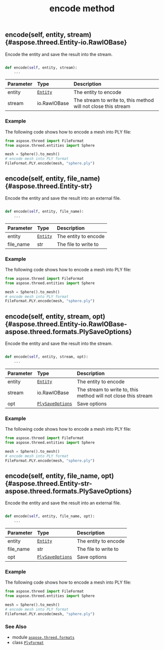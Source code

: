 ﻿---
title: encode method
second_title: Aspose.3D for Python via .NET API References
description: 
type: docs
weight: 60
url: /python-net/aspose.threed.formats/plyformat/encode/
is_root: false
---

## encode(self, entity, stream) {#aspose.threed.Entity-io.RawIOBase}

Encode the entity and save the result into the stream.



```python

def encode(self, entity, stream):
    ...
```


| Parameter | Type | Description |
| :- | :- | :- |
| entity | [`Entity`](/3d/python-net/aspose.threed/entity) | The entity to encode |
| stream | io.RawIOBase | The stream to write to, this method will not close this stream |

### Example 


The following code shows how to encode a mesh into PLY file:
		
```python
from aspose.threed import FileFormat
from aspose.threed.entities import Sphere

mesh = Sphere().to_mesh()
# encode mesh into PLY format
FileFormat.PLY.encode(mesh, "sphere.ply")

```


## encode(self, entity, file_name) {#aspose.threed.Entity-str}

Encode the entity and save the result into an external file.



```python

def encode(self, entity, file_name):
    ...
```


| Parameter | Type | Description |
| :- | :- | :- |
| entity | [`Entity`](/3d/python-net/aspose.threed/entity) | The entity to encode |
| file_name | str | The file to write to |

### Example 


The following code shows how to encode a mesh into PLY file:
		
```python
from aspose.threed import FileFormat
from aspose.threed.entities import Sphere

mesh = Sphere().to_mesh()
# encode mesh into PLY format
FileFormat.PLY.encode(mesh, "sphere.ply")

```


## encode(self, entity, stream, opt) {#aspose.threed.Entity-io.RawIOBase-aspose.threed.formats.PlySaveOptions}

Encode the entity and save the result into the stream.



```python

def encode(self, entity, stream, opt):
    ...
```


| Parameter | Type | Description |
| :- | :- | :- |
| entity | [`Entity`](/3d/python-net/aspose.threed/entity) | The entity to encode |
| stream | io.RawIOBase | The stream to write to, this method will not close this stream |
| opt | [`PlySaveOptions`](/3d/python-net/aspose.threed.formats/plysaveoptions) | Save options |

### Example 


The following code shows how to encode a mesh into PLY file:
		
```python
from aspose.threed import FileFormat
from aspose.threed.entities import Sphere

mesh = Sphere().to_mesh()
# encode mesh into PLY format
FileFormat.PLY.encode(mesh, "sphere.ply")

```


## encode(self, entity, file_name, opt) {#aspose.threed.Entity-str-aspose.threed.formats.PlySaveOptions}

Encode the entity and save the result into an external file.



```python

def encode(self, entity, file_name, opt):
    ...
```


| Parameter | Type | Description |
| :- | :- | :- |
| entity | [`Entity`](/3d/python-net/aspose.threed/entity) | The entity to encode |
| file_name | str | The file to write to |
| opt | [`PlySaveOptions`](/3d/python-net/aspose.threed.formats/plysaveoptions) | Save options |

### Example 


The following code shows how to encode a mesh into PLY file:
		
```python
from aspose.threed import FileFormat
from aspose.threed.entities import Sphere

mesh = Sphere().to_mesh()
# encode mesh into PLY format
FileFormat.PLY.encode(mesh, "sphere.ply")

```



### See Also
* module [`aspose.threed.formats`](../../)
* class [`PlyFormat`](/3d/python-net/aspose.threed.formats/plyformat)

